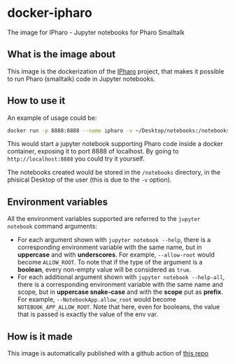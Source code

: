# docker-ipharo
The image for IPharo - Jupyter notebooks for Pharo Smalltalk

## What is the image about

This image is the dockerization of the [IPharo](https://github.com/jmari/iPharo) project, that makes it possible to run Pharo (smalltalk) code in Jupyter notebooks.

## How to use it

An example of usage could be:

```bash
docker run -p 8888:8888 --name ipharo -v ~/Desktop/notebooks:/notebooks  euberdeveloper/ipharo
```

This would start a jupyter notebook supporting Pharo code inside a docker container, exposing it to port 8888 of localhost. By going to `http://localhost:8888` you could try it yourself. 

The notebooks created would be stored in the `/notebooks` directory, in the phisical Desktop of the user (this is due to the `-v` option).

## Environment variables

All the environment variables supported are referred to the `jupyter notebook` command arguments:
- For each argument shown with `jupyter notebook --help`, there is a corresponding environment variable with the same name, but in **uppercase** and with **underscores**. For example, `--allow-root` would become `ALLOW_ROOT`. To note that if the type of the argument is a **boolean**, every non-empty value will be considered as `true`.
- For each additional argument shown with `jupyter notebook --help-all`, there is a corresponding environment variable with the same name and scope, but in **uppercase snake-case** and with the **scope** put as **prefix**. For example, `--NotebookApp.allow_root` would become `NOTEBOOK_APP_ALLOW_ROOT`. Note that here, even for booleans, the value that is passed is exactly the value of the env var.

## How is it made

This image is automatically published with a github action of [this repo](https://github.com/euberdeveloper/docker-ipharo/runs/5634955453?check_suite_focus=true)